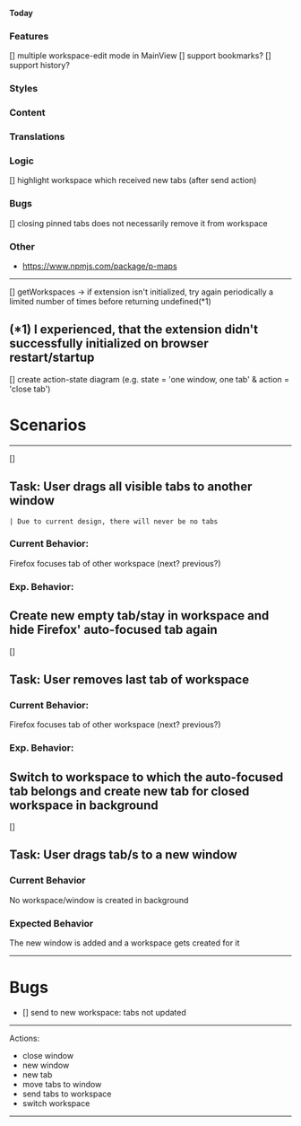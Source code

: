**Today**
### Features
[] multiple workspace-edit mode in MainView
[] support bookmarks?
[] support history?
### Styles
### Content
### Translations
### Logic
[] highlight workspace which received new tabs (after send action)
### Bugs
[] closing pinned tabs does not necessarily remove it from workspace
### Other
- https://www.npmjs.com/package/p-maps
---
[] getWorkspaces -> if extension isn't initialized, try again periodically a limited number of times before returning undefined(*1)

(*1) I experienced, that the extension didn't successfully initialized on browser restart/startup
---
[] create action-state diagram (e.g. state = 'one window, one tab' & action = 'close tab')


# Scenarios
---
[]
## Task: User drags all visible tabs to another window
	| Due to current design, there will never be no tabs
### Current Behavior: 
Firefox focuses tab of other workspace (next? previous?)
### Exp. Behavior:
Create new empty tab/stay in workspace and hide Firefox' auto-focused tab again
---
[]
## Task: User removes last tab of workspace
### Current Behavior: 
Firefox focuses tab of other workspace (next? previous?)
### Exp. Behavior: 
Switch to workspace to which the auto-focused tab belongs and create new tab for closed workspace in background
---
[]
## Task: User drags tab/s to a new window
### Current Behavior
No workspace/window is created in background
### Expected Behavior
The new window is added and a workspace gets created for it

---
# Bugs

- [] send to new workspace: tabs not updated


---
Actions:
 - close window
 - new window
 - new tab
 - move tabs to window
 - send tabs to workspace
 - switch workspace


---

<!-- Options -->
<!--
	<div class="flex flex-wrap gap-2 justify-stretch items-stretch">
		<div class="bg-red-50 flex-grow p-2 rounded-md min-w-20">
			<h1>Moin</h1>
		</div>
		<div class="bg-green-50 w-[-moz-available] max-w-[500px] p-2 rounded-md min-w-20">
			<h1>Moin</h1>
		</div>
		<div class="bg-blue-50 flex-grow p-2 rounded-md min-w-20">
			<h1>Moin</h1>
		</div>
	</div>
-->